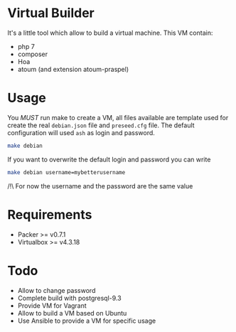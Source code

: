 Virtual Builder
===============

It's a little tool which allow to build a virtual machine. This VM contain:
- php 7
- composer
- Hoa
- atoum (and extension atoum-praspel)

Usage
=====

You _MUST_ run make to create a VM, all files available are template used for
create the real `debian.json` file and `preseed.cfg` file. The default
configuration will used `ash` as login and password.

```sh
make debian
```

If you want to overwrite the default login and password you can write

```sh
make debian username=mybetterusername
```

/!\ For now the username and the password are the same value

Requirements
============

- Packer >= v0.7.1
- Virtualbox  >= v4.3.18

Todo
====

- Allow to change password
- Complete build with postgresql-9.3
- Provide VM for Vagrant
- Allow to build a VM based on Ubuntu
- Use Ansible to provide a VM for specific usage

